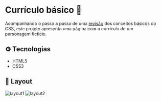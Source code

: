 
# Currículo básico :man:

Acompanhando o passo a passo de uma [revisão](https://youtube.com/playlist?list=PLpfKv2Mn_c-E1wOPiHeC5S6cDM_ujmFWn) dos conceitos básicos do CSS, este projeto apresenta uma página com o currículo de um personagem fictício.

## :gear: Tecnologias

- HTML5
- CSS3

## :art: Layout
![layout1](img/layout1.png)
![layout2](img/layout2.png)

